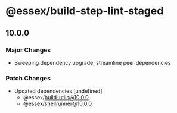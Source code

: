 # @essex/build-step-lint-staged

## 10.0.0

### Major Changes

- Sweeping dependency upgrade; streamline peer dependencies

### Patch Changes

- Updated dependencies [undefined]
  - @essex/build-utils@10.0.0
  - @essex/shellrunner@10.0.0
